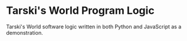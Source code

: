 # Tarski's World Program Logic

Tarski's World software logic written in both Python and JavaScript as a demonstration.